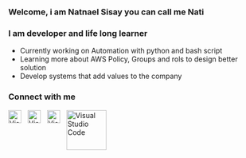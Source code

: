 ### Welcome, i am Natnael Sisay you can call me Nati

### I am developer and life long learner

- Currently working on Automation with python and bash script
- Learning more about AWS Policy, Groups and rols to design better solution
- Develop systems that add values to the company

### Connect with me

[<img align="left" alt="Visual Studio Code" width="26px" src="https://cdn.icon-icons.com/icons2/122/PNG/512/twitter_socialnetwork_20007.png" style="padding-right:10px;" />](https://twitter.com/java_the_ETHIOP)
[<img align="left" alt="Visual Studio Code" width="26px" src="https://cdn.icon-icons.com/icons2/805/PNG/512/linkedin_icon-icons.com_65929.png" style="padding-right:10px;" />](https://www.linkedin.com/in/natnael-sisay-4637ba152/)
[<img align="left" alt="Visual Studio Code" width="26px" src="https://cdn.icon-icons.com/icons2/836/PNG/512/Github_icon-icons.com_66788.png" style="padding-right:10px;" />](https://github.com/NatnaelSisay)
[<img align="left" alt="Visual Studio Code" width="80px" src="https://cdn.icon-icons.com/icons2/2530/PNG/512/codewars_button_icon_151901.png" style="padding-right:10px;" />](https://www.codewars.com/users/Natnael-Sisay)
